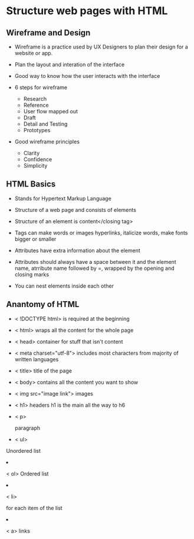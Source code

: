 # Structure web pages with HTML

## Wireframe and Design

- Wireframe is a practice used by UX Designers to plan their design for a website or app.

- Plan the layout and interation of the interface

- Good way to know how the user interacts with the interface

- 6 steps for wireframe
  - Research
  - Reference
  - User flow mapped out
  - Draft
  - Detail and Testing
  - Prototypes

- Good wireframe principles
  - Clarity
  - Confidence
  - Simplicity

## HTML Basics

- Stands for Hypertext Markup Language

- Structure of a web page and consists of elements

- Structure of an element is <opening tag>content</closing tag>

- Tags can make words or images hyperlinks, italicize words, make fonts bigger or smaller

- Attributes have extra information about the element

- Attributes should always have a space between it and the element name, atrribute name followed by =, wrapped by the opening and    closing marks

- You can nest elements inside each other

## Anantomy of HTML

- < !DOCTYPE html> is required at the beginning

- < html></html> wraps all the content for the whole page

- < head></head> container for stuff that isn't content

- < meta charset="utf-8"> includes most characters from majority of written languages

- < title></title> title of the page

- < body></body> contains all the content you want to show

- < img src="image link"> images

- < h1></h1> headers h1 is the main all the way to h6

- < p></p> paragraph

- < ul></ul> Unordered list

- < ol></ol> Ordered list

- < li></li> for each item of the list

- < a></a> links